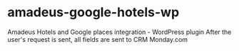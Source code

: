 # amadeus-google-hotels-wp
Amadeus Hotels and Google places integration - WordPress plugin
After the user's request is sent, all fields are sent to CRM Monday.com
